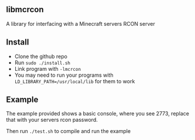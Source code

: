 ## libmcrcon

A library for interfacing with a Minecraft servers RCON server

## Install 
 - Clone the github repo
 - Run `sudo ./install.sh`
 - Link program with `-lmcrcon`
 - You may need to run your programs with `LD_LIBRARY_PATH=/usr/local/lib` for them to work

## Example
The example provided shows a basic console, where you see 2773, replace that with your servers rcon password.

Then run `./test.sh` to compile and run the example